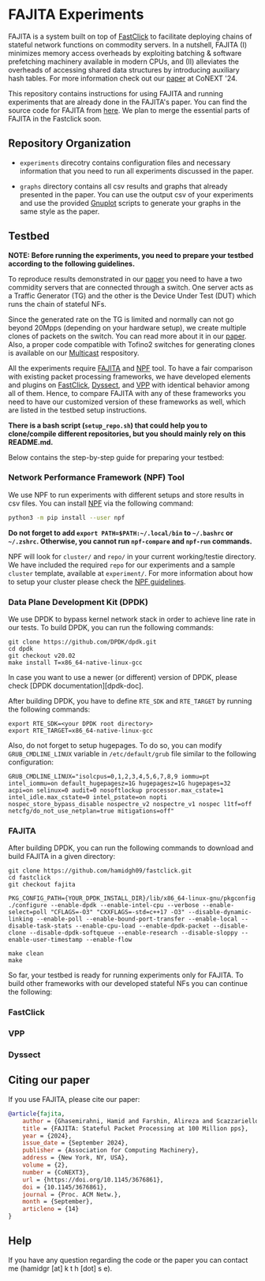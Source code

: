 # FAJITA Experiments

FAJITA is a system built on top of [FastClick][Fastclick] to facilitate deploying chains of stateful network functions on commodity servers. In a nutshell, FAJITA (I) minimizes memory access overheads by exploiting batching \& software prefetching machinery available in modern CPUs, and (II) alleviates the overheads of accessing shared data structures by introducing auxiliary hash tables. For more information check out our [paper][fajita-paper] at CoNEXT '24.

This repository contains instructions for using FAJITA and running experiments that are already done in the FAJITA's paper. You can find the source code for FAJITA from [here][fajita-repo]. We plan to merge the essential parts of FAJITA in the Fastclick soon.

## Repository Organization

- `experiments` direcotry contains configuration files and necessary information that you need to run all experiments discussed in the paper.

- `graphs` directory contains all csv results and graphs that already presented in the paper. You can use the output csv of your experiments and use the provided [Gnuplot][Gnuplot] scripts to generate your graphs in the same style as the paper.

## Testbed

**NOTE: Before running the experiments, you need to prepare your testbed according to the following guidelines.**

To reproduce results demonstrated in our [paper][fajita-paper] you need to have a two commidity servers that are connected through a switch. One server acts as a Traffic Generator (TG) and the other is the Device Under Test (DUT) which runs the chain of stateful NFs. 

Since the generated rate on the TG is limited and normally can not go beyond 20Mpps (depending on your hardware setup), we create multiple clones of packets on the switch. You can read more about it in our [paper][fajita-paper]. Also, a proper code compatible with Tofino2 switches for generating clones is available on our [Multicast][tofino-multicast] respository.

All the experiments require [FAJITA][fajita-repo] and [NPF][NPF] tool.
To have a fair comparison with existing packet processing frameworks, we have developed elements and plugins on [FastClick][FastClick], [Dyssect][Dyssect], and [VPP][VPP] with identical behavior among all of them. Hence, to compare FAJITA with any of these frameworks you need to have our customized version of these frameworks as well, which are listed in the testbed setup instructions.

**There is a bash script (`setup_repo.sh`) that could help you to clone/compile different repositories, but you should mainly rely on this README.md.**

Below contains the step-by-step guide for preparing your testbed:

### Network Performance Framework (NPF) Tool

We use NPF to run experiments with different setups and store results in csv files. 
You can install [NPF][NPF] via the following command:

```bash
python3 -m pip install --user npf
```

**Do not forget to add `export PATH=$PATH:~/.local/bin` to `~/.bashrc` or `~/.zshrc`. Otherwise, you cannot run `npf-compare` and `npf-run` commands.** 

NPF will look for `cluster/` and `repo/` in your current working/testie directory. We have included the required `repo` for our experiments and a sample `cluster` template, available at `experiment/`. For more information about how to setup your cluster please check the [NPF guidelines][NPF-cluster].

### Data Plane Development Kit (DPDK)
We use DPDK to bypass kernel network stack in order to achieve line rate in our tests. To build DPDK, you can run the following commands:

```
git clone https://github.com/DPDK/dpdk.git
cd dpdk
git checkout v20.02
make install T=x86_64-native-linux-gcc
```
In case you want to use a newer (or different) version of DPDK, please check [DPDK documentation][dpdk-doc].

After building DPDK, you have to define `RTE_SDK` and `RTE_TARGET` by running the following commands:

```
export RTE_SDK=<your DPDK root directory>
export RTE_TARGET=x86_64-native-linux-gcc
```
Also, do not forget to setup hugepages. To do so, you can modify `GRUB_CMDLINE_LINUX` variable in `/etc/default/grub` file similar to the following configuration:

```
GRUB_CMDLINE_LINUX="isolcpus=0,1,2,3,4,5,6,7,8,9 iommu=pt intel_iommu=on default_hugepagesz=1G hugepagesz=1G hugepages=32 acpi=on selinux=0 audit=0 nosoftlockup processor.max_cstate=1 intel_idle.max_cstate=0 intel_pstate=on nopti nospec_store_bypass_disable nospectre_v2 nospectre_v1 nospec l1tf=off netcfg/do_not_use_netplan=true mitigations=off"
```


### FAJITA

After building DPDK, you can run the following commands to download and build FAJITA in a given directory:

```
git clone https://github.com/hamidgh09/fastclick.git
cd fastclick
git checkout fajita

PKG_CONFIG_PATH={YOUR_DPDK_INSTALL_DIR}/lib/x86_64-linux-gnu/pkgconfig ./configure --enable-dpdk --enable-intel-cpu --verbose --enable-select=poll "CFLAGS=-O3" "CXXFLAGS=-std=c++17 -O3" --disable-dynamic-linking --enable-poll --enable-bound-port-transfer --enable-local --disable-task-stats --enable-cpu-load --enable-dpdk-packet --disable-clone --disable-dpdk-softqueue --enable-research --disable-sloppy --enable-user-timestamp --enable-flow

make clean
make
```

So far, your testbed is ready for running experiments only for FAJITA. To build other frameworks with our developed stateful NFs you can continue the following:

### FastClick

### VPP

### Dyssect


## Citing our paper
If you use FAJITA, please cite our paper:

```bibtex
@article{fajita,
    author = {Ghasemirahni, Hamid and Farshin, Alireza and Scazzariello, Mariano and Maguire Jr., Gerald Q. and Kosti\'{c}, Dejan and Chiesa, Marco},
    title = {FAJITA: Stateful Packet Processing at 100 Million pps},
    year = {2024},
    issue_date = {September 2024},
    publisher = {Association for Computing Machinery},
    address = {New York, NY, USA},
    volume = {2},
    number = {CoNEXT3},
    url = {https://doi.org/10.1145/3676861},
    doi = {10.1145/3676861},
    journal = {Proc. ACM Netw.},
    month = {September},
    articleno = {14}
}
```

## Help
If you have any question regarding the code or the paper you can contact me (hamidgr [at] k t h [dot] s e).

[FastClick]: https://github.com/tbarbette/fastclick
[NPF]: https://github.com/tbarbette/npf
[Gnuplot]: http://www.gnuplot.info/
[fajita-paper]: https://google.com
[fajita-repo]: https://github.com/hamidgh09/fastclick
[Dyssect]: https://google.com
[VPP]: https://github.com/FDio/vpp
[tofino-multicast]: https://google.com
[NPF-cluster]: https://github.com/tbarbette/npf/blob/master/cluster/README.md